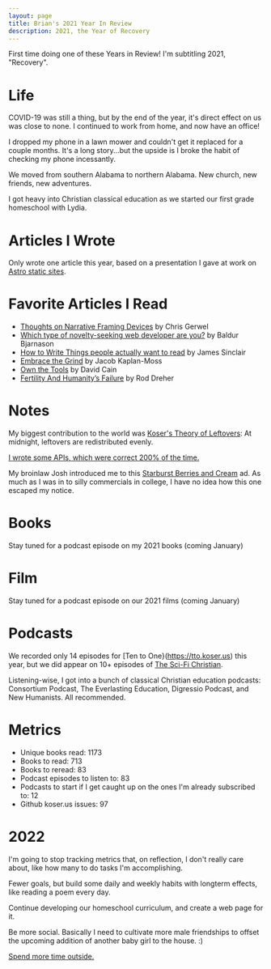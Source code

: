 ```yaml
---
layout: page
title: Brian's 2021 Year In Review
description: 2021, the Year of Recovery
---
```


First time doing one of these Years in Review! I'm subtitling 2021, "Recovery". 

# Life

COVID-19 was still a thing, but by the end of the year, it's direct effect on us was close to none. I continued to work from home, and now have an office!

I dropped my phone in a lawn mower and couldn't get it replaced for a couple months. It's a long story...but the upside is I broke the habit of checking my phone incessantly.

We moved from southern Alabama to northern Alabama. New church, new friends, new adventures.

I got heavy into Christian classical education as we started our first grade homeschool with Lydia.

# Articles I Wrote

Only wrote one article this year, based on a presentation I gave at work on [Astro static sites](https://koser.us/articles/2021/08/19/1/astro-static-sites-30/).

# Favorite Articles I Read
- [Thoughts on Narrative Framing Devices](https://koser.us/notes/20210325095900/) by Chris Gerwel
- [Which type of novelty-seeking web developer are you?](https://koser.us/notes/20210321171400/) by Baldur Bjarnason
- [How to Write Things people actually want to read](https://koser.us/notes/20210426160800/) by James Sinclair
- [Embrace the Grind](https://koser.us/notes/20210525172100/) by Jacob Kaplan-Moss 
- [Own the Tools](https://koser.us/notes/20210704095700/) by David Cain
- [Fertility And Humanity’s Failure](https://koser.us/notes/20210922062215/) by Rod Dreher

# Notes
My biggest contribution to the world was [Koser's Theory of Leftovers](https://koser.us/notes/20210427131500/): At midnight, leftovers are redistributed evenly.

[I wrote some APIs, which were correct 200% of the time.](https://koser.us/notes/20211013111100/)

My broinlaw Josh introduced me to this [Starburst Berries and Cream](https://koser.us/notes/20210426153900/) ad. As much as I was in to silly commercials in college, I have no idea how this one escaped my notice.

# Books
Stay tuned for a podcast episode on my 2021 books (coming January)

# Film
Stay tuned for a podcast episode on our 2021 films (coming January)

# Podcasts
We recorded only 14 episodes for [Ten to One}(https://tto.koser.us) this year, but we did appear on 10+ episodes of [The Sci-Fi Christian](http://thescifichristian.com/).

Listening-wise, I got into a bunch of classical Christian education podcasts: Consortium Podcast, The Everlasting Education, Digressio Podcast, and New Humanists. All recommended.

# Metrics
- Unique books read: 1173
- Books to read: 713
- Books to reread: 83
- Podcast episodes to listen to: 83
- Podcasts to start if I get caught up on the ones I'm already subscribed to: 12
- Github koser.us issues: 97

# 2022
I'm going to stop tracking metrics that, on reflection, I don't really care about, like how many to do tasks I'm accomplishing.

Fewer goals, but build some daily and weekly habits with longterm effects, like reading a poem every day.

Continue developing our homeschool curriculum, and create a web page for it.

Be more social. Basically I need to cultivate more male friendships to offset the upcoming addition of another baby girl to the house. :)

[Spend more time outside.](https://koser.us/notes/20210611110700/)